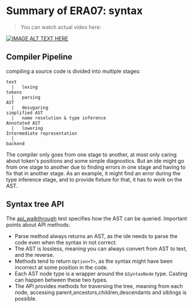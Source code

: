 # Summary of ERA07: syntax

> You can watch actual video here:

[![IMAGE ALT TEXT HERE](https://img.youtube.com/vi/8jryEJRnPfU/1.jpg)](https://youtu.be/8jryEJRnPfU)

## Compiler Pipeline
compiling a source code is divided into multiple stages:
```
text
  |   lexing
tokens
  |   parsing
AST
  |   desugaring
simplified AST
  |   name resolution & type inference
Annotated AST
  |   lowering
Intermediate representation
  |
backend
```
The compiler only goes from one stage to another, at most only caring about token's positions and some simple diagnostics. But an ide might go from one stage to another due to finding errors in one stage and having to fix that in another stage. As an example, it might find an error during the type inference stage, and to provide fixture for that, it has to work on the AST.

## Syntax tree API
The [api_walkthrough](https://github.com/rust-analyzer/rust-analyzer/blob/master/crates/syntax/src/lib.rs) test specifies how the AST can be queried. Important points about API methods:
* Parse method always returns an AST, as the ide needs to parse the code even when the syntax in not correct.
* The AST is lossless, meaning you can always convert from AST to text, and the reverse.
* Methods tend to return `Option<T>`, as the syntax might have been incorrect at some position in the code.
* Each AST node type is a wrapper around the `&SyntaxNode` type. Casting can happen between these two types.
* The API provides methods for traversing the tree, meaning from each node, accessing parent,ancestors,children,descendants and siblings is possible.